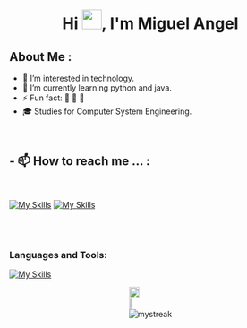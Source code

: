 
<h1 align="center">Hi <img src="https://media.giphy.com/media/hvRJCLFzcasrR4ia7z/giphy.gif" width="35">, I'm Miguel Angel</h1>

## About Me :
- 👀 I’m interested in technology.
- 🌱 I’m currently learning python and java.
- ⚡ Fun fact: 🍕 🎥 🐧
- 🎓 Studies for Computer System Engineering.

<br>

## - 📫 How to reach me ... :

<br>

[![My Skills](https://skillicons.dev/icons?i=instagram)](https://www.instagram.com/miguelanggel_?igsh=MTNsdXl3cjU1OTU5) [![My Skills](https://skillicons.dev/icons?i=linkedin)](https://www.linkedin.com/in/miguel-angel-ba487026b/)
<br>

<br>


<br>


<!-- LENGUAJES Y HERRAMIENTAS -->
<h3 align="left">Languages and Tools:</h3>

[![My Skills](https://skillicons.dev/icons?i=python,c,cpp,java,js,html,css,r,mysql,php,pycharm,idea,vscode,visualstudio,sublime,atom,eclipse,git,powershell,windows,linux,ubuntu,mint)](https://skillicons.dev)

<!-- STATS Y LENGUAJES MAS USADOS -->
<div style="display:grid;align-items:center;justify-content:center">
  <img style="height:100%;width:49%;max-width: 100%" src="https://github-readme-stats.vercel.app/api?username=MiguelAnggel&theme=gotham&count_private=true&show_icons=true&include_all_commits=true"/>
  <img style="height:100%;width:49%;max-width: 10%" src="https://github-readme-stats.vercel.app/api/top-langs/?username=MiguelAnggel&layout=compact&theme=gotham&langs_count=8"/>

  <img src="https://github-readme-streak-stats.herokuapp.com/?user=MiguelAnggel&theme=gotham" alt="mystreak"/>
</div>


<!---
MiguelAnggel/MiguelAnggel is a ✨ special ✨ repository because its `README.md` (this file) appears on your GitHub profile.
You can click the Preview link to take a look at your changes.
--->
